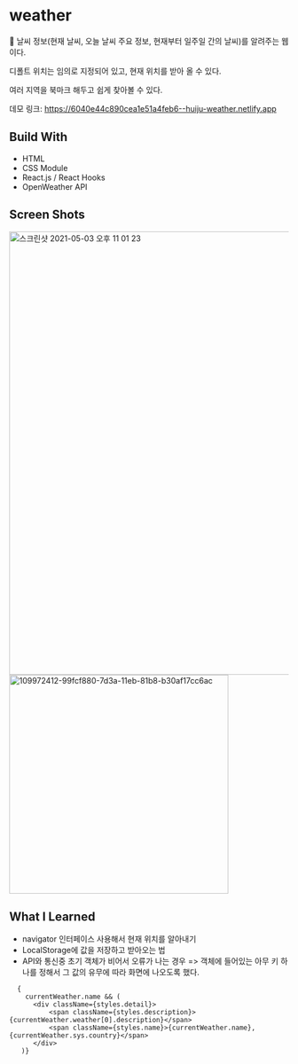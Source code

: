 # weather
🌈 날씨 정보(현재 날씨, 오늘 날씨 주요 정보, 현재부터 일주일 간의 날씨)를 알려주는 웹이다. 

디폴트 위치는 임의로 지정되어 있고, 현재 위치를 받아 올 수 있다.

여러 지역을 북마크 해두고 쉽게 찾아볼 수 있다.

데모 링크: https://6040e44c890cea1e51a4feb6--huiju-weather.netlify.app

## Build With
- HTML
- CSS Module
- React.js / React Hooks
- OpenWeather API

## Screen Shots
<img width="800" alt="스크린샷 2021-05-03 오후 11 01 23" src="https://user-images.githubusercontent.com/67685741/116885981-7df6d400-ac63-11eb-86ea-8018e20f44f6.png">

<img width="395" alt="109972412-99fcf880-7d3a-11eb-81b8-b30af17cc6ac" src="https://user-images.githubusercontent.com/67685741/116886097-9e269300-ac63-11eb-9ed5-f06b7e31a6fe.png">

## What I Learned
- navigator 인터페이스 사용해서 현재 위치를 알아내기
- LocalStorage에 값을 저장하고 받아오는 법
- API와 통신중 초기 객체가 비어서 오류가 나는 경우 => 객체에 들어있는 아무 키 하나를 정해서 그 값의 유무에 따라 화면에 나오도록 했다.
```
  {
	currentWeather.name && (
      <div className={styles.detail}>
          <span className={styles.description}>{currentWeather.weather[0].description}</span>
          <span className={styles.name}>{currentWeather.name}, {currentWeather.sys.country}</span>
      </div>
   )}
```
